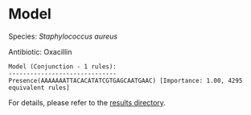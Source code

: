 
# Model

Species: *Staphylococcus aureus*

Antibiotic: Oxacillin

```
Model (Conjunction - 1 rules):
------------------------------
Presence(AAAAAAATTACACATATCGTGAGCAATGAAC) [Importance: 1.00, 4295 equivalent rules]

```

For details, please refer to the [results directory](../../../../../results/scm_b/staphylococcus%20aureus/oxacillin/repeat_2/).

